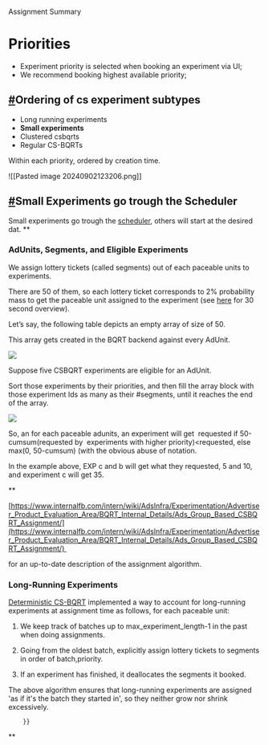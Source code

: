 Assignment Summary

# Priorities
- Experiment priority is selected when booking an experiment via UI;
- We recommend booking highest available priority;

## [#](#ordering-of-cs-experimen "Copy link to heading")Ordering of cs experiment subtypes

- Long running experiments
- __Small experiments__
- Clustered csbqrts
- Regular CS-BQRTs

Within each priority, ordered by creation time.

  ![[Pasted image 20240902123206.png]]

## [#](#small-experiments-go-tro "Copy link to heading")Small Experiments go trough the Scheduler

Small experiments go trough the [scheduler](https://www.internalfb.com/intern/wiki/AdsInfra/Experimentation/Advanced_Experiences/Advertiser_Product_Evaluation_Area/BQRT_Internal_Details/CSBQRT_Scheduler/), others will start at the desired dat.
**

### AdUnits, Segments, and Eligible Experiments

  
  

We assign lottery tickets (called segments) out of each paceable units to experiments.

There are 50 of them, so each lottery ticket corresponds to 2% probability mass to get the paceable unit assigned to the experiment (see [here](https://www.internalfb.com/intern/wiki/AdsInfra/Experimentation/Advertiser_Product_Evaluation_Area/User_Documentation/Budget_QRT_(BQRT)/AS_CS_BQRT_User_Guide/Mathematical_Formulation_of_the_Data_Generating_Process/) for 30 second overview).

Let’s say, the following table depicts an empty array of size of 50. 

This array gets created in the BQRT backend against every AdUnit.

  

![](https://lh7-rt.googleusercontent.com/docsz/AD_4nXeSpYgpIlbIxjwDVnqFottgqDfnVIRZ8sKeru1u6q3K36QlFFyv9Ww10LvLRv2KYy-fx9CCAURPfRDpHUdcZvMrFTskJciP12RD3ggo03_rhvSeggymokwCWYQ6MIj_aMwqVz-7fCaX3UOV1eb8aARWRJCi?key=2XIUSFl8eOXjflPBumxCVw)

Suppose five CSBQRT experiments are eligible for an AdUnit.

Sort those experiments by their priorities, and then fill the array block with those experiment Ids as many as their #segments, until it reaches the end of the array.

  

![](https://lh7-rt.googleusercontent.com/docsz/AD_4nXdnGif53glTe34Fxx49PYer97jN5IdFv_sD8SPp0p3GObzTmlDyCipbdITj2FH77_Xh9lyWYhODHYk69HDgVyACJ7a3Ssp1EuwLMYGhSwqbFVsBBIOu-t0XtVIxjnAHaVQemLymcUD0PUSERrTpoPgIPqLQ?key=2XIUSFl8eOXjflPBumxCVw)

So, an for each paceable adunits, an experiment will get  requested if 50-cumsum(requested by  experiments with higher priority)<requested, else max(0, 50-cumsum) (with the obvious abuse of notation.

In the example above, EXP c and b will get what they requested, 5 and 10, and experiment c will get 35.

**

[https://www.internalfb.com/intern/wiki/AdsInfra/Experimentation/Advertiser_Product_Evaluation_Area/BQRT_Internal_Details/Ads_Group_Based_CSBQRT_Assignment/](https://www.internalfb.com/intern/wiki/AdsInfra/Experimentation/Advertiser_Product_Evaluation_Area/BQRT_Internal_Details/Ads_Group_Based_CSBQRT_Assignment/) 

for an up-to-date description of the assignment algorithm.

  

### Long-Running Experiments 

  

[Deterministic CS-BQRT](https://docs.google.com/document/d/1dtC5N-BdzYpUmh5HVt7Y2zSqC0m8KSaDz3DAzT79ZGU/edit#heading=h.fufvvqq4cd50) implemented a way to account for long-running experiments at assignment time as follows, for each paceable unit:

  
1. We keep track of batches up to max_experiment_length-1 in the past when doing assignments.

2. Going from the oldest batch, explicitly assign lottery tickets to segments in order of batch,priority.

3. If an experiment has finished, it deallocates the segments it booked.

  

The above algorithm ensures that long-running experiments are assigned 'as if it's the batch they started in', so they neither grow nor shrink excessively.

		}}



**
